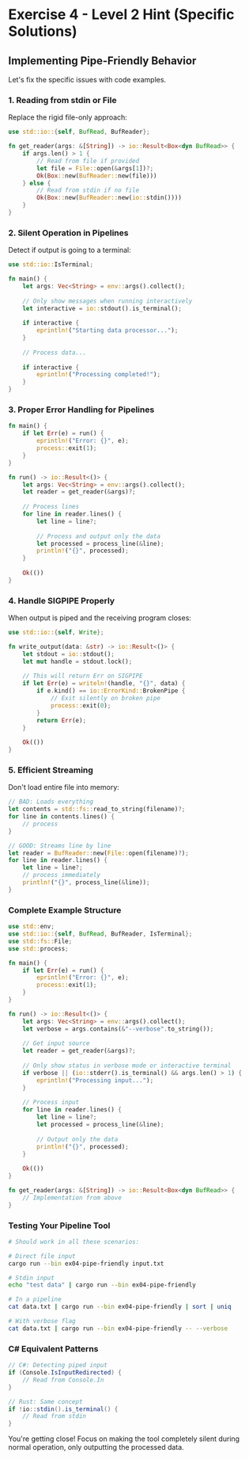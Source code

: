 # Exercise 4 - Level 2 Hint (Specific Solutions)

## Implementing Pipe-Friendly Behavior

Let's fix the specific issues with code examples.

### 1. Reading from stdin or File

Replace the rigid file-only approach:

```rust
use std::io::{self, BufRead, BufReader};

fn get_reader(args: &[String]) -> io::Result<Box<dyn BufRead>> {
    if args.len() > 1 {
        // Read from file if provided
        let file = File::open(&args[1])?;
        Ok(Box::new(BufReader::new(file)))
    } else {
        // Read from stdin if no file
        Ok(Box::new(BufReader::new(io::stdin())))
    }
}
```

### 2. Silent Operation in Pipelines

Detect if output is going to a terminal:

```rust
use std::io::IsTerminal;

fn main() {
    let args: Vec<String> = env::args().collect();
    
    // Only show messages when running interactively
    let interactive = io::stdout().is_terminal();
    
    if interactive {
        eprintln!("Starting data processor...");
    }
    
    // Process data...
    
    if interactive {
        eprintln!("Processing completed!");
    }
}
```

### 3. Proper Error Handling for Pipelines

```rust
fn main() {
    if let Err(e) = run() {
        eprintln!("Error: {}", e);
        process::exit(1);
    }
}

fn run() -> io::Result<()> {
    let args: Vec<String> = env::args().collect();
    let reader = get_reader(&args)?;
    
    // Process lines
    for line in reader.lines() {
        let line = line?;
        
        // Process and output only the data
        let processed = process_line(&line);
        println!("{}", processed);
    }
    
    Ok(())
}
```

### 4. Handle SIGPIPE Properly

When output is piped and the receiving program closes:

```rust
use std::io::{self, Write};

fn write_output(data: &str) -> io::Result<()> {
    let stdout = io::stdout();
    let mut handle = stdout.lock();
    
    // This will return Err on SIGPIPE
    if let Err(e) = writeln!(handle, "{}", data) {
        if e.kind() == io::ErrorKind::BrokenPipe {
            // Exit silently on broken pipe
            process::exit(0);
        }
        return Err(e);
    }
    
    Ok(())
}
```

### 5. Efficient Streaming

Don't load entire file into memory:

```rust
// BAD: Loads everything
let contents = std::fs::read_to_string(filename)?;
for line in contents.lines() {
    // process
}

// GOOD: Streams line by line
let reader = BufReader::new(File::open(filename)?);
for line in reader.lines() {
    let line = line?;
    // process immediately
    println!("{}", process_line(&line));
}
```

### Complete Example Structure

```rust
use std::env;
use std::io::{self, BufRead, BufReader, IsTerminal};
use std::fs::File;
use std::process;

fn main() {
    if let Err(e) = run() {
        eprintln!("Error: {}", e);
        process::exit(1);
    }
}

fn run() -> io::Result<()> {
    let args: Vec<String> = env::args().collect();
    let verbose = args.contains(&"--verbose".to_string());
    
    // Get input source
    let reader = get_reader(&args)?;
    
    // Only show status in verbose mode or interactive terminal
    if verbose || (io::stderr().is_terminal() && args.len() > 1) {
        eprintln!("Processing input...");
    }
    
    // Process input
    for line in reader.lines() {
        let line = line?;
        let processed = process_line(&line);
        
        // Output only the data
        println!("{}", processed);
    }
    
    Ok(())
}

fn get_reader(args: &[String]) -> io::Result<Box<dyn BufRead>> {
    // Implementation from above
}
```

### Testing Your Pipeline Tool

```bash
# Should work in all these scenarios:

# Direct file input
cargo run --bin ex04-pipe-friendly input.txt

# Stdin input
echo "test data" | cargo run --bin ex04-pipe-friendly

# In a pipeline
cat data.txt | cargo run --bin ex04-pipe-friendly | sort | uniq

# With verbose flag
cat data.txt | cargo run --bin ex04-pipe-friendly -- --verbose
```

### C# Equivalent Patterns

```csharp
// C#: Detecting piped input
if (Console.IsInputRedirected) {
    // Read from Console.In
}

// Rust: Same concept
if !io::stdin().is_terminal() {
    // Read from stdin
}
```

You're getting close! Focus on making the tool completely silent during normal operation, only outputting the processed data.